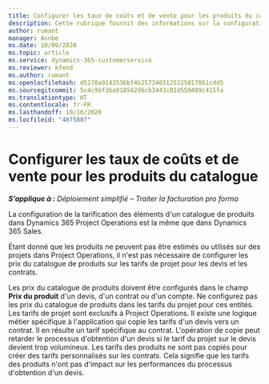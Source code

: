 ```yaml
---
title: Configurer les taux de coûts et de vente pour les produits du catalogue
description: Cette rubrique fournit des informations sur la configuration des taux de coûts et de vente pour les articles d'un catalogue de produits.
author: rumant
manager: Annbe
ms.date: 10/09/2020
ms.topic: article
ms.service: dynamics-365-customerservice
ms.reviewer: kfend
ms.author: rumant
ms.openlocfilehash: d5178a9143536bf4b2573403125325017861cdd5
ms.sourcegitcommit: 5c4c9bf3ba018562d6cb3443c01d550489c415fa
ms.translationtype: HT
ms.contentlocale: fr-FR
ms.lasthandoff: 10/16/2020
ms.locfileid: "4075807"
---
```

# <a name="set-up-cost-and-sales-rates-for-catalog-products"></a>Configurer les taux de coûts et de vente pour les produits du catalogue

_**S’applique à :** Déploiement simplifié – Traiter la facturation pro forma_


La configuration de la tarification des éléments d'un catalogue de produits dans Dynamics 365 Project Operations est la même que dans Dynamics 365 Sales.

Étant donné que les produits ne peuvent pas être estimés ou utilisés sur des projets dans Project Operations, il n'est pas nécessaire de configurer les prix du catalogue de produits sur les tarifs de projet pour les devis et les contrats.

Les prix du catalogue de produits doivent être configurés dans le champ **Prix du produit** d'un devis, d'un contrat ou d'un compte. Ne configurez pas les prix du catalogue de produits dans les tarifs du projet pour ces entités. Les tarifs de projet sont exclusifs à Project Operations. Il existe une logique métier spécifique à l'application qui copie les tarifs d'un devis vers un contrat. Il en résulte un tarif spécifique au contrat. L'opération de copie peut retarder le processus d'obtention d'un devis si le tarif du projet sur le devis devient trop volumineux. Les tarifs des produits ne sont pas copiés pour créer des tarifs personnalisés sur les contrats. Cela signifie que les tarifs des produits n'ont pas d'impact sur les performances du processus d'obtention d'un devis.
